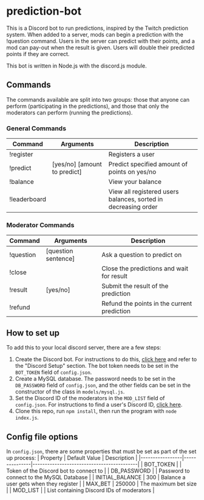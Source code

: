 # prediction-bot
This is a Discord bot to run predictions, inspired by the Twitch prediction system. When added to a server, mods can begin a prediction with the !question command. Users in the server can predict with their points, and a mod can pay-out when the result is given. Users will double their predicted points if they are correct.

This bot is written in Node.js with the discord.js module.

## Commands

The commands available are split into two groups: those that anyone can perform (participating in the predictions), and those that only the moderators can perform (running the predictions).
### General Commands
| Command      | Arguments                    | Description                                                    |
|--------------|------------------------------|----------------------------------------------------------------|
| !register    |                              | Registers a user                                               |
| !predict     | [yes/no] [amount to predict] | Predict specified amount of points on yes/no                   |
| !balance     |                              | View your balance                                              |
| !leaderboard |                              | View all registered users balances, sorted in decreasing order |

### Moderator Commands
| Command   | Arguments           | Description                                 |
|-----------|---------------------|---------------------------------------------|
| !question | [question sentence] | Ask a question to predict on                |
| !close    |                     | Close the predictions and wait for result   |
| !result   | [yes/no]            | Submit the result of the prediction         |
| !refund   |                     | Refund the points in the current prediction |

## How to set up
To add this to your local discord server, there are a few steps:
1. Create the Discord bot. For instructions to do this, [click here](https://github.com/jgoping/discord-voiceflow-bot#readme) and refer to the "Discord Setup" section. The bot token needs to be set in the `BOT_TOKEN` field of `config.json`.
2. Create a MySQL database. The password needs to be set in the `DB_PASSWORD` field of `config.json`, and the other fields can be set in the constructor of the class in `models/mysql.js`.
3. Set the Discord ID of the moderators in the `MOD_LIST` field of `config.json`. For instructions to find a user's Discord ID, [click here](https://support.discord.com/hc/en-us/articles/206346498-Where-can-I-find-my-User-Server-Message-ID-).
4. Clone this repo, run `npm install`, then run the program with `node index.js`.

## Config file options
In `config.json`, there are some properties that must be set as part of the set up process:
| Property        | Default Value | Description                               |
|-----------------|---------------|-------------------------------------------|
| BOT_TOKEN       |               | Token of the Discord bot to connect to    |
| DB_PASSWORD     |               | Password to connect to the MySQL Database |
| INITIAL_BALANCE | 300           | Balance a user gets when they register    |
| MAX_BET         | 250000        | The maximum bet size                      |
| MOD_LIST        |               | List containing Discord IDs of moderators |
